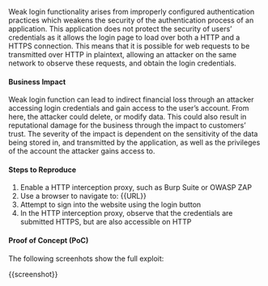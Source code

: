 Weak login functionality arises from improperly configured authentication practices which weakens the security of the authentication process of an application. This application does not protect the security of users’ credentials as it allows the login page to load over both a HTTP and a HTTPS connection. This means that it is possible for web requests to be transmitted over HTTP in plaintext, allowing an attacker on the same network to observe these requests, and obtain the login credentials.

#### Business Impact

Weak login function can lead to indirect financial loss through an attacker accessing login credentials and gain access to the user’s account. From here, the attacker could delete, or modify data. This could also result in reputational damage for the business through the impact to customers’ trust. The severity of the impact is dependent on the sensitivity of the data being stored in, and transmitted by the application, as well as the privileges of the account the attacker gains access to.

#### Steps to Reproduce

1. Enable a HTTP interception proxy, such as Burp Suite or OWASP ZAP
1. Use a browser to navigate to: {{URL}}
1. Attempt to sign into the website using the login button
1. In the HTTP interception proxy, observe that the credentials are submitted HTTPS, but are also accessible on HTTP

#### Proof of Concept (PoC)

The following screenhots show the full exploit:

{{screenshot}}
